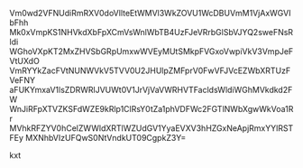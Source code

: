 Vm0wd2VFNUdiRmRXV0doVllteEtWMVl3WkZOVU1WcDBUVmM1VjAxWGVIbFhh
Mk0xVmpKS1NHVkdXbFpXCmVsWnlWbTB4UzFJeVRrbGlSbVJYQ2sweFNsRldi
WGhoVXpKT2MxZHVSbGRpUmxwWVEyMUtSMkpFVGxoVwpiVkV3VmpJeFVtUXdO
VmRYYkZacFVtNUNWVkV5TVV0U2JHUlpZMFprV0FwVFJVcEZWbXRTUzFVeFNY
aFUKYmxaV1lsZDRWRlJVUWt0V1JrVjVaVWRHVTFacldsWldiWGhMVkdkd2FW
WnJiRFpXTVZKSFdWZE9kRlp1ClRsY0tZa1phVDFWc2FGTlNWbXgwWkVoa1Rr
MVhkRFZYV0hCelZWWldXRTlWZUdGV1YyaEVXV3hHZGxNeApjRmxYYlRSTFEy
MXNhbVIzUFQwS0NtVndkUT09CgpkZ3Y=

kxt